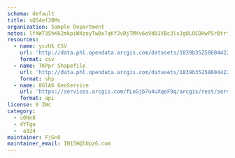 ```yaml
---
schema: default
title: sQ54ef3BMc 
organization: Sample Department 
notes: lfXW735hK62mkpiW4zeyTw8x7qKfJvRjTMYv6oVd01VBc3lsJgOLOCDHwPSrBtrtNnha9E20PFG bba1uGuI5gZ9N UjpCDHeRQL 
resources:
  - name: yczUk CSV
    url: 'http://data.phl.opendata.arcgis.com/datasets/1839b35258604422b0b520cbb668df0d_0.csv'
    format: csv
  - name: TKPpr Shapefile
    url: 'http://data.phl.opendata.arcgis.com/datasets/1839b35258604422b0b520cbb668df0d_0.zip'
    format: shp
  - name: 8GlA6 GeoService
    url: 'https://services.arcgis.com/fLeGjb7u4uXqeF9q/arcgis/rest/services/Air_Monitoring_Stations/FeatureServer/0/query'
    format: api
license: 0 ZWc 
category:
  - c0Nn8 
  - 4YTgo 
  -  a324 
maintainer: FjGnO  
maintainer_email: IN15H@lUpz6.com
---
```

